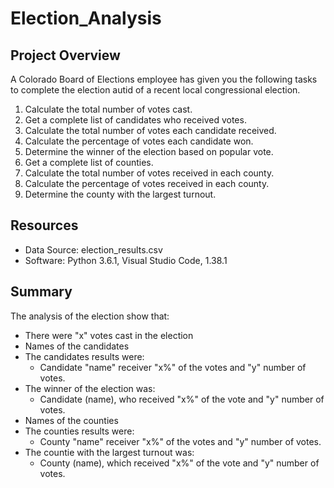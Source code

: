 # Election_Analysis

## Project Overview
A Colorado Board of Elections employee has given you the following tasks to complete the election autid of a recent local congressional election.

1. Calculate the total number of votes cast.
2. Get a complete list of candidates who received votes.
3. Calculate the total number of votes each candidate received.
4. Calculate the percentage of votes each candidate won.
5. Determine the winner of the election based on popular vote.
6. Get a complete list of counties.
7. Calculate the total number of votes received in each county.
8. Calculate the percentage of votes received in each county.
9. Determine the county with the largest turnout.

## Resources
- Data Source: election_results.csv
- Software: Python 3.6.1, Visual Studio Code, 1.38.1

## Summary
The analysis of the election show that:
- There were "x" votes cast in the election
- Names of the candidates
- The candidates results were:
    - Candidate "name" receiver "x%" of the votes and "y" number of votes.
- The winner of the election was:
    - Candidate (name), who received "x%" of the vote and "y" number of votes.
- Names of the counties
- The counties results were:
    - County "name" receiver "x%" of the votes and "y" number of votes.
- The countie with the largest turnout was:
    - County (name), which received "x%" of the vote and "y" number of votes.
